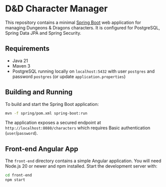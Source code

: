 # D&D Character Manager

This repository contains a minimal [Spring Boot](https://spring.io/) web application for managing
Dungeons & Dragons characters. It is configured for PostgreSQL, Spring Data JPA and Spring Security.

## Requirements
- Java 21
- Maven 3
- PostgreSQL running locally on `localhost:5432` with user `postgres` and password `postgres` (or update `application.properties`)

## Building and Running
To build and start the Spring Boot application:

```bash
mvn -f spring/pom.xml spring-boot:run
```

The application exposes a secured endpoint at `http://localhost:8080/characters` which requires Basic authentication (`user`/`password`).

## Front-end Angular App

The `front-end` directory contains a simple Angular application. You will need Node.js 20 or newer and npm installed.
Start the development server with:

```bash
cd front-end
npm start
```
